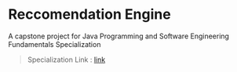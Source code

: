 # Reccomendation Engine
A capstone project for Java Programming and Software Engineering Fundamentals Specialization

> Specialization Link : [link](https://www.coursera.org/specializations/java-programming)

